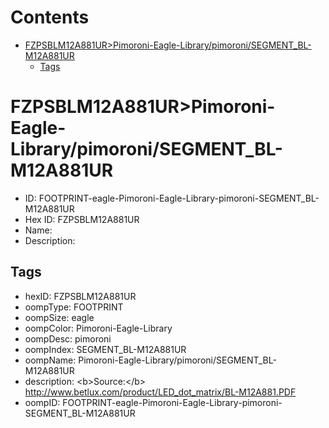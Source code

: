 



Contents
========

* [FZPSBLM12A881UR>Pimoroni-Eagle-Library/pimoroni/SEGMENT_BL-M12A881UR](#fzpsblm12a881urpimoroni-eagle-librarypimoronisegment_bl-m12a881ur)
	* [Tags](#tags)

# FZPSBLM12A881UR>Pimoroni-Eagle-Library/pimoroni/SEGMENT_BL-M12A881UR

- ID: FOOTPRINT-eagle-Pimoroni-Eagle-Library-pimoroni-SEGMENT_BL-M12A881UR
- Hex ID: FZPSBLM12A881UR
- Name: 
- Description: 

## Tags

- hexID: FZPSBLM12A881UR
- oompType: FOOTPRINT
- oompSize: eagle
- oompColor: Pimoroni-Eagle-Library
- oompDesc: pimoroni
- oompIndex: SEGMENT_BL-M12A881UR
- oompName: Pimoroni-Eagle-Library/pimoroni/SEGMENT_BL-M12A881UR
- description: &lt;b&gt;Source:&lt;/b&gt; http://www.betlux.com/product/LED_dot_matrix/BL-M12A881.PDF
- oompID: FOOTPRINT-eagle-Pimoroni-Eagle-Library-pimoroni-SEGMENT_BL-M12A881UR
